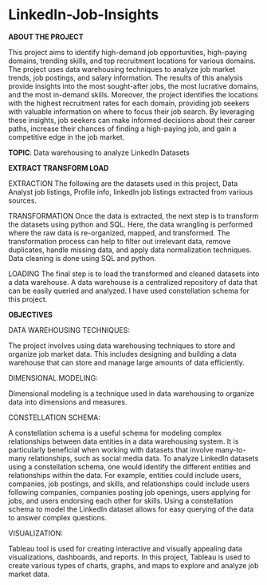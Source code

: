 # LinkedIn-Job-Insights

**ABOUT THE PROJECT**

This project aims to identify high-demand job opportunities, high-paying domains, trending skills, and top recruitment locations for various domains. The project uses data warehousing  techniques to analyze job market trends, job postings, and salary information. The results of this analysis provide insights into the most sought-after jobs, the most lucrative domains, and the most in-demand skills. Moreover, the project identifies the locations with the highest recruitment rates for each domain, providing job seekers with valuable information on where to focus their job search. By leveraging these insights, job seekers can make informed decisions about their career paths, increase their chances of finding a high-paying job, and gain a competitive edge in the job market.

**TOPIC**: Data warehousing to analyze LinkedIn Datasets

**EXTRACT TRANSFORM LOAD**

EXTRACTION
The following are the datasets used in this project, Data Analyst job listings, Profile info, linkedIn job listings extracted from various sources.

TRANSFORMATION
Once the data is extracted, the next step is to transform the datasets using python and SQL.  Here, the data wrangling is performed where the raw data is re-organized, mapped, and transformed. The transformation process can help to filter out irrelevant data, remove duplicates, handle missing data, and apply data normalization techniques. Data cleaning is done using SQL and python.

LOADING
The final step is to load the transformed and cleaned datasets into a data warehouse. A data warehouse is a centralized repository of data that can be easily queried and analyzed. I have used constellation schema for this project.

**OBJECTIVES**

DATA WAREHOUSING TECHNIQUES: 

The project involves using data warehousing techniques to store and organize job market data. This includes designing and building a data warehouse that can store and manage large amounts of data efficiently.

DIMENSIONAL MODELING: 

Dimensional modeling is a technique used in data warehousing to organize data into dimensions and measures.

CONSTELLATION SCHEMA: 

A constellation schema is a useful schema for modeling complex relationships between data entities in a data warehousing system. It is particularly beneficial when working with datasets that involve many-to-many relationships, such as social media data.
To analyze LinkedIn datasets using a constellation schema, one would identify the different entities and relationships within the data. For example, entities could include users, companies, job postings, and skills, and relationships could include users following companies, companies posting job openings, users applying for jobs, and users endorsing each other for skills. Using a constellation schema to model the LinkedIn dataset allows for easy querying of the data to answer complex questions.

VISUALIZATION: 

Tableau tool is used for creating interactive and visually appealing data visualizations, dashboards, and reports. In this project, Tableau is used to create various types of charts, graphs, and maps to explore and analyze job market data.
